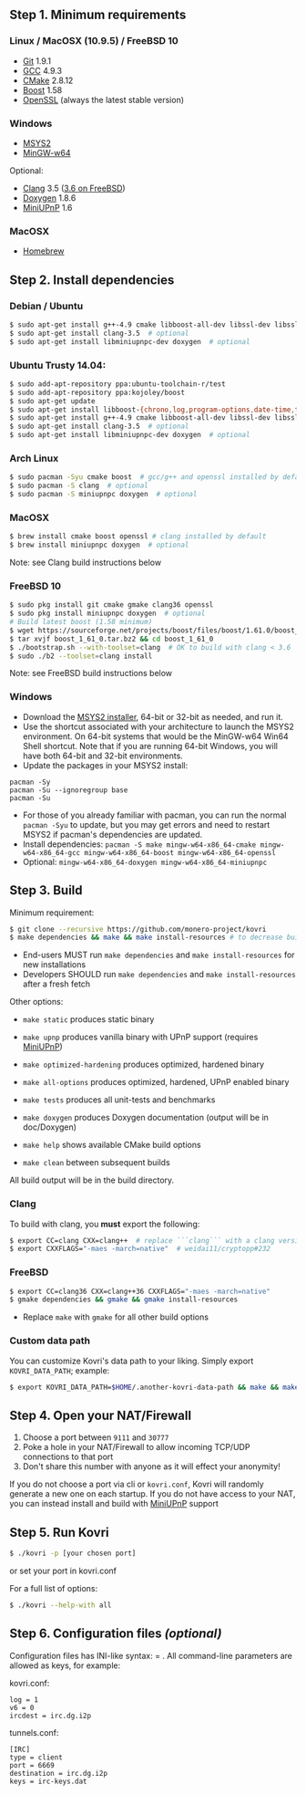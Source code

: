 ## Step 1. Minimum requirements

### Linux / MacOSX (10.9.5) / FreeBSD 10
- [Git](https://git-scm.com/download) 1.9.1
- [GCC](https://gcc.gnu.org/) 4.9.3
- [CMake](https://cmake.org/) 2.8.12
- [Boost](http://www.boost.org/) 1.58
- [OpenSSL](https://openssl.org/) (always the latest stable version)

### Windows
- [MSYS2](https://msys2.github.io/)
- [MinGW-w64](http://mingw-w64.org/doku.php)

Optional:

- [Clang](http://clang.llvm.org/) 3.5 ([3.6 on FreeBSD](https://llvm.org/bugs/show_bug.cgi?id=28887))
- [Doxygen](http://www.doxygen.org/) 1.8.6
- [MiniUPnP](http://miniupnp.free.fr/files/) 1.6

### MacOSX
- [Homebrew](http://brew.sh/)

## Step 2. Install dependencies

### Debian / Ubuntu
```bash
$ sudo apt-get install g++-4.9 cmake libboost-all-dev libssl-dev libssl1.0.0
$ sudo apt-get install clang-3.5  # optional
$ sudo apt-get install libminiupnpc-dev doxygen  # optional
```

### Ubuntu Trusty 14.04:

```bash
$ sudo add-apt-repository ppa:ubuntu-toolchain-r/test
$ sudo add-apt-repository ppa:kojoley/boost
$ sudo apt-get update
$ sudo apt-get install libboost-{chrono,log,program-options,date-time,thread,system,filesystem,regex,test}1.58{-dev,.0}
$ sudo apt-get install g++-4.9 cmake libboost-all-dev libssl-dev libssl1.0.0
$ sudo apt-get install clang-3.5  # optional
$ sudo apt-get install libminiupnpc-dev doxygen  # optional

```

### Arch Linux
```bash
$ sudo pacman -Syu cmake boost  # gcc/g++ and openssl installed by default
$ sudo pacman -S clang  # optional
$ sudo pacman -S miniupnpc doxygen  # optional
```

### MacOSX
```bash
$ brew install cmake boost openssl # clang installed by default
$ brew install miniupnpc doxygen  # optional
```
Note: see Clang build instructions below

### FreeBSD 10
```bash
$ sudo pkg install git cmake gmake clang36 openssl
$ sudo pkg install miniupnpc doxygen  # optional
# Build latest boost (1.58 minimum)
$ wget https://sourceforge.net/projects/boost/files/boost/1.61.0/boost_1_61_0.tar.bz2/download -O boost_1_61_0.tar.bz2
$ tar xvjf boost_1_61_0.tar.bz2 && cd boost_1_61_0
$ ./bootstrap.sh --with-toolset=clang  # OK to build with clang < 3.6
$ sudo ./b2 --toolset=clang install
```
Note: see FreeBSD build instructions below

### Windows
* Download the [MSYS2 installer](http://msys2.github.io/), 64-bit or 32-bit as needed, and run it.
* Use the shortcut associated with your architecture to launch the MSYS2 environment. On 64-bit systems that would be the MinGW-w64 Win64 Shell shortcut. Note that if you are running 64-bit Windows, you will have both 64-bit and 32-bit environments.
* Update the packages in your MSYS2 install:
```
pacman -Sy
pacman -Su --ignoregroup base
pacman -Su
```
* For those of you already familiar with pacman, you can run the normal ```pacman -Syu``` to update, but you may get errors and need to restart MSYS2 if pacman's dependencies are updated.
* Install dependencies: ```pacman -S make mingw-w64-x86_64-cmake mingw-w64-x86_64-gcc mingw-w64-x86_64-boost mingw-w64-x86_64-openssl```
* Optional: ```mingw-w64-x86_64-doxygen mingw-w64-x86_64-miniupnpc```

## Step 3. Build
Minimum requirement:
```bash
$ git clone --recursive https://github.com/monero-project/kovri
$ make dependencies && make && make install-resources # to decrease build-time, run make -j [available CPU cores]
```
- End-users MUST run ```make dependencies``` and ```make install-resources``` for new installations
- Developers SHOULD run ```make dependencies``` and ```make install-resources``` after a fresh fetch

Other options:

- ```make static``` produces static binary

- ```make upnp``` produces vanilla binary with UPnP support (requires [MiniUPnP](http://miniupnp.free.fr/files/))
- ```make optimized-hardening``` produces optimized, hardened binary
- ```make all-options``` produces optimized, hardened, UPnP enabled binary

- ```make tests``` produces all unit-tests and benchmarks
- ```make doxygen``` produces Doxygen documentation (output will be in doc/Doxygen)

- ```make help``` shows available CMake build options
- ```make clean``` between subsequent builds

All build output will be in the build directory.

### Clang
To build with clang, you **must** export the following:

```bash
$ export CC=clang CXX=clang++  # replace ```clang``` with a clang version/path of your choosing
$ export CXXFLAGS="-maes -march=native"  # weidai11/cryptopp#232
```

### FreeBSD
```bash
$ export CC=clang36 CXX=clang++36 CXXFLAGS="-maes -march=native"
$ gmake dependencies && gmake && gmake install-resources
```
- Replace ```make``` with ```gmake``` for all other build options

### Custom data path
You can customize Kovri's data path to your liking. Simply export ```KOVRI_DATA_PATH```; example:

```bash
$ export KOVRI_DATA_PATH=$HOME/.another-kovri-data-path && make && make install-resources
```

## Step 4. Open your NAT/Firewall
1. Choose a port between ```9111``` and ```30777```
2. Poke a hole in your NAT/Firewall to allow incoming TCP/UDP connections to that port
3. Don't share this number with anyone as it will effect your anonymity!

If you do not choose a port via cli or ```kovri.conf```, Kovri will randomly generate a new one on each startup. If you do not have access to your NAT, you can instead install and build with [MiniUPnP](http://miniupnp.free.fr/files/) support

## Step 5. Run Kovri
```bash
$ ./kovri -p [your chosen port]
```
or set your port in kovri.conf


For a full list of options:

```bash
$ ./kovri --help-with all
```

## Step 6. Configuration files *(optional)*

Configuration files has INI-like syntax: <key> = <value>.
All command-line parameters are allowed as keys, for example:

kovri.conf:

    log = 1
    v6 = 0
    ircdest = irc.dg.i2p

tunnels.conf:

    [IRC]
    type = client
    port = 6669
    destination = irc.dg.i2p
    keys = irc-keys.dat
